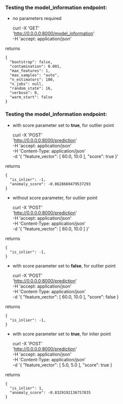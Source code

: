 ### Testing the model_information endpoint:

* no parameters required

	curl -X 'GET' \
	  'http://0.0.0.0:8000/model_information' \
	  -H 'accept: application/json'

returns

	{
	  "bootstrap": false,
	  "contamination": 0.001,
	  "max_features": 1,
	  "max_samples": "auto",
	  "n_estimators": 100,
	  "n_jobs": null,
	  "random_state": 16,
	  "verbose": 0,
	  "warm_start": false
	}


### Testing the model_information endpoint:

* with score parameter set to **true**, for outlier point

	curl -X 'POST' \
	  'http://0.0.0.0:8000/prediction' \
	  -H 'accept: application/json' \
	  -H 'Content-Type: application/json' \
	  -d '{
	  "feature_vector": [
	    60.0, 10.0
	  ],
	  "score": true
	}'

returns

	{
	  "is_inlier": -1,
	  "anomaly_score": -0.8628660479537293
	}


* without score parameter, for outlier point

	curl -X 'POST' \
	  'http://0.0.0.0:8000/prediction' \
	  -H 'accept: application/json' \
	  -H 'Content-Type: application/json' \
	  -d '{
	  "feature_vector": [
	    60.0, 10.0
	  ]
	}'

returns

	{
	  "is_inlier": -1,
	}


* with score parameter set to **false**, for outlier point

	curl -X 'POST' \
	  'http://0.0.0.0:8000/prediction' \
	  -H 'accept: application/json' \
	  -H 'Content-Type: application/json' \
	  -d '{
	  "feature_vector": [
	    60.0, 10.0
	  ],
	  "score": false
	}

returns

	{
	  "is_inlier": -1,
	}


* with score parameter set to **true**, for inlier point

	curl -X 'POST' \
	  'http://0.0.0.0:8000/prediction' \
	  -H 'accept: application/json' \
	  -H 'Content-Type: application/json' \
	  -d '{
	  "feature_vector": [
	    5.0, 5.0
	  ],
	  "score": true
	}

returns

	{
	  "is_inlier": 1,
	  "anomaly_score": -0.8329192136757835
	}
